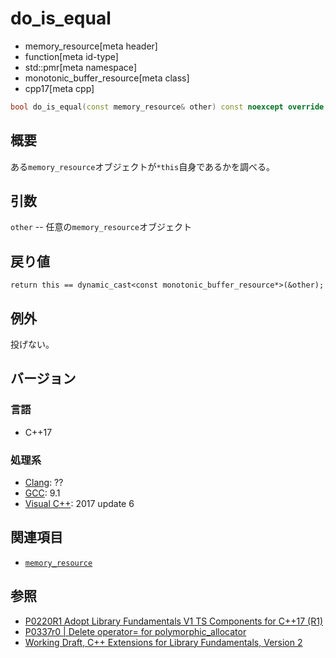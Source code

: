 # do_is_equal
* memory_resource[meta header]
* function[meta id-type]
* std::pmr[meta namespace]
* monotonic_buffer_resource[meta class]
* cpp17[meta cpp]

```cpp
bool do_is_equal(const memory_resource& other) const noexcept override;
```

## 概要
ある`memory_resource`オブジェクトが`*this`自身であるかを調べる。

## 引数
`other` -- 任意の`memory_resource`オブジェクト

## 戻り値
`return this == dynamic_cast<const monotonic_buffer_resource*>(&other);`

## 例外
投げない。

## バージョン
### 言語
- C++17

### 処理系
- [Clang](/implementation.md#clang): ??
- [GCC](/implementation.md#gcc): 9.1
- [Visual C++](/implementation.md#visual_cpp): 2017 update 6

## 関連項目
- [`memory_resource`](/reference/memory_resource/memory_resource.md)

## 参照
- [P0220R1 Adopt Library Fundamentals V1 TS Components for C++17 (R1)](http://www.open-std.org/jtc1/sc22/wg21/docs/papers/2016/p0220r1.html)
- [P0337r0 | Delete operator= for polymorphic_allocator](http://www.open-std.org/jtc1/sc22/wg21/docs/papers/2016/p0337r0.html)
- [Working Draft, C++ Extensions for Library Fundamentals, Version 2](http://www.open-std.org/jtc1/sc22/wg21/docs/papers/2015/n4562.html#memory.resource.synop)